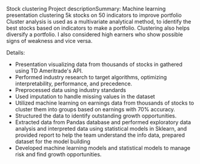 Stock clustering
Project descriptionSummary:
Machine learning presentation clustering 5k stocks on 50 indicators to improve portfolio
Cluster analysis is used as a multivariate analytical method, to identify the best stocks based on indicators to make a portfolio. Clustering also helps diversify a portfolio. I also considered high earners who show possible signs of weakness and vice versa.

Details:
- Presentation visualizing data from thousands of stocks in gathered using TD Ameritrade's API.
- Performed industry research to target algorithms, optimizing interpretability, performance, and precedence.
- Preprocessed data using industry standards
- Used imputation to handle missing values in the dataset
- Utilized machine learning on earnings data from thousands of stocks to cluster them into groups based on earnings with 70% accuracy.
- Structured the data to identify outstanding growth opportunities.
- Extracted data from Pandas database and performed exploratory data analysis and interpreted data using statistical models in Sklearn, and provided report to help the team understand the info data, prepared dataset for the model building
- Developed machine learning models and statistical models to manage risk and find growth opportunities.
